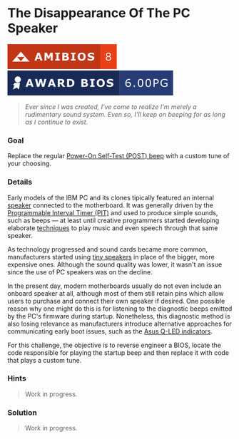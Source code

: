 # The Disappearance Of The PC Speaker

![AMIBIOS 8]
![Award Modular BIOS v6.00PG]

> _Ever since I was created, I've come to realize I'm merely a rudimentary_
> _sound system. Even so, I'll keep on beeping for as long as I continue to_
> _exist._

### Goal

Replace the regular [Power-On Self-Test (POST) beep] with a custom tune of your
choosing.

### Details

Early models of the IBM PC and its clones tipically featured an internal
[speaker] connected to the motherboard. It was generally driven by the
[Programmable Interval Timer (PIT)] and used to produce simple sounds, such as
beeps — at least until creative programmers started developing elaborate
[techniques] to play music and even speech through that same speaker.

As technology progressed and sound cards became more common, manufacturers 
started using [tiny speakers] in place of the bigger, more expensive ones.
Although the sound quality was lower, it wasn't an issue since the use of PC
speakers was on the decline.

In the present day, modern motherboards usually do not even include an onboard
speaker at all, although most of them still retain pins which allow users to
purchase and connect their own speaker if desired. One possible reason why one
might do this is for listening to the diagnostic beeps emitted by the PC's
firmware during startup. Nonetheless, this diagnostic method is also losing
relevance as manufacturers introduce alternative approaches for communicating
early boot issues, such as the [Asus Q-LED indicators].

For this challenge, the objective is to reverse engineer a BIOS, locate the
code responsible for playing the startup beep and then replace it with code
that plays a custom tune.

### Hints

> Work in progress.

### Solution

> Work in progress.

<!-- External links -->
[Asus Q-LED indicators]: https://www.asus.com/support/FAQ/1042678/
[Power-On Self-Test (POST) beep]: https://en.wikipedia.org/wiki/Power-on_self-test#Progress_and_error_reporting
[Programmable Interval Timer (PIT)]: https://wiki.osdev.org/Programmable_Interval_Timer
[speaker]: https://wiki.osdev.org/PC_Speaker
[techniques]: https://www.youtube.com/watch?v=jD4m9JvLy2Y
[tiny speakers]: https://commons.wikimedia.org/wiki/File:PC-Speaker_IMG_9311-9312.JPG

<!-- Included assets -->
[AMIBIOS 8]: ../../../assets/badges/amibios_8.svg
[Award Modular BIOS v6.00PG]: ../../../assets/badges/award_6-00PG.svg